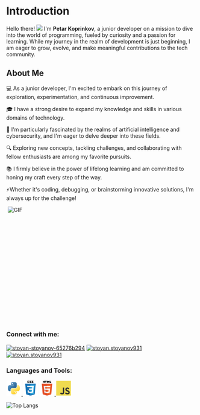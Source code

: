 <h1>Introduction</h1>

Hello there! <img src="https://emojis.slackmojis.com/emojis/images/1531849430/4246/blob-sunglasses.gif?1531849430" width="30"/> I'm <b>Petar Koprinkov</b>, a junior developer on a mission to dive into the world of programming, fueled by curiosity and a passion for learning. While my journey in the realm of development is just beginning, I am eager to grow, evolve, and make meaningful contributions to the tech community.

<h2>About Me</h2>
<p>💻 As a junior developer, I'm excited to embark on this journey of exploration, experimentation, and continuous improvement.</p>
<p>🎓 I have a strong desire to expand my knowledge and skills in various domains of technology.</p>
<p>🤖 I'm particularly fascinated by the realms of artificial intelligence and cybersecurity, and I'm eager to delve deeper into these fields.</p>
<p>🔍 Exploring new concepts, tackling challenges, and collaborating with fellow enthusiasts are among my favorite pursuits.</p>
<p>📚 I firmly believe in the power of lifelong learning and am committed to honing my craft every step of the way.</p>
<p>⚡Whether it's coding, debugging, or brainstorming innovative solutions, I'm always up for the challenge!</p>


<img align="right" alt="GIF" src="https://github.com/abhisheknaiidu/abhisheknaiidu/blob/master/code.gif?raw=true" width="500" height="328"/>


<h3 align="left">Connect with me:</h3>
<p align="left">
<a href="https://www.linkedin.com/in/petar-koprinkov-1a809227a/" target="blank"><img align="center" src="https://raw.githubusercontent.com/rahuldkjain/github-profile-readme-generator/master/src/images/icons/Social/linked-in-alt.svg" alt="stoyan-stoyanov-65276b294" height="30" width="40" /></a>
<a href="https://www.facebook.com/profile.php?id=100006700655343" target="blank"><img align="center" src="https://raw.githubusercontent.com/rahuldkjain/github-profile-readme-generator/master/src/images/icons/Social/facebook.svg" alt="stoyan.stoyanov931" height="30" width="40" /></a>
<a href="https://www.instagram.com/koprinkovw/" target="blank"><img align="center" src="https://raw.githubusercontent.com/rahuldkjain/github-profile-readme-generator/master/src/images/icons/Social/instagram.svg" alt="stoyan.stoyanov931" height="30" width="40" /></a></a>

<h3 align="left">Languages and Tools:</h3>
<a href="https://www.python.org" target="_blank" rel="noreferrer"> <img src="https://raw.githubusercontent.com/devicons/devicon/master/icons/python/python-original.svg" alt="python" width="40" height="40"/> </a>
<a href="https://www.w3schools.com/css/" target="_blank" rel="noreferrer"> <img src="https://raw.githubusercontent.com/devicons/devicon/master/icons/css3/css3-original-wordmark.svg" alt="css3" width="40" height="40"/></a>  
<a href="https://www.w3.org/html/" target="_blank" rel="noreferrer"> <img src="https://raw.githubusercontent.com/devicons/devicon/master/icons/html5/html5-original-wordmark.svg" alt="html5" width="40" height="40"/> </a> <a href="https://developer.mozilla.org/en-US/docs/Web/JavaScript" target="_blank" rel="noreferrer"> <img src="https://raw.githubusercontent.com/devicons/devicon/master/icons/javascript/javascript-original.svg" alt="javascript" width="40" height="40"/> </a> 

![Top Langs](https://github-readme-stats.vercel.app/api/top-langs/?username=Petar-Koprinkov&layout=compact&theme=radical&hide_border=true)

